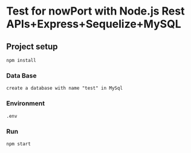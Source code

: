 # Test for nowPort with Node.js Rest APIs+Express+Sequelize+MySQL


## Project setup
```
npm install
```

### Data Base
```
create a database with name "test" in MySql 
```

### Environment
```
.env
```

### Run
```
npm start
```

